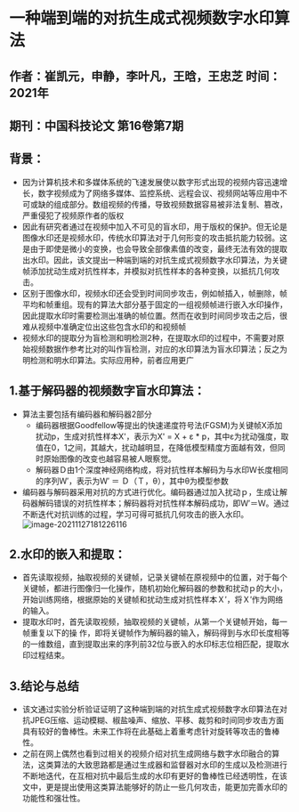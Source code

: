 # 一种端到端的对抗生成式视频数字水印算法

## 作者：崔凯元，申静，李叶凡，王晗，王忠芝 时间：2021年

## 期刊：中国科技论文 第16卷第7期

## 背景：

* 因为计算机技术和多媒体系统的飞速发展使以数字形式出现的视频内容迅速增长，数字视频成为了网络多媒体、监控系统、远程会议、视频网站等应用中不可或缺的组成部分。数组视频的传播，导致视频数据容易被非法复制、篡改，严重侵犯了视频原作者的版权
* 因此有研究者通过在视频中加入不可见的盲水印，用于版权的保护。但无论是图像水印还是视频水印，传统水印算法对于几何形变的攻击抵抗能力较弱。这是由于即使是微小的变换，也会导致全部像素值的改变，最终无法有效的提取出水印。因此，该文提出一种端到端的对抗生成式视频数字水印算法，为关键帧添加扰动生成对抗性样本，并模拟对抗性样本的各种变换，以抵抗几何攻击。
* 区别于图像水印，视频水印还会受到时间同步攻击，例如帧插入，帧删除，帧平均和帧重组。现有的算法大部分基于固定的一组视频帧进行嵌入水印操作，因此提取水印时需要检测出准确的帧位置。然而在收到时间同步攻击之后，很难从视频中准确定位出这些包含水印的和视频帧
* 视频水印的提取分为盲检测和明检测2种，在提取水印的过程中，不需要对原始视频数据作参考比对的叫作盲检测，对应的水印算法为盲水印算法；反之为明检测和明水印算法。实际应用种，前者应用更广

## 1.基于解码器的视频数字盲水印算法：

* 算法主要包括有编码器和解码器2部分
  * 编码器根据Goodfellow等提出的快速递度符号法(FGSM)为关键帧X添加扰动p，生成对抗性样本X'，表示为X' = X + ε * p，其中ε为扰动强度，取值在0，1之间，其越大，扰动越明显，在降低模型精度方面越有效，但同时原始图像的改变也越容易被人眼察觉。
  * 解码器Ｄ由1个深度神经网络构成，将对抗性样本解码为与水印Ｗ长度相同的序列Ｗ′，表示为Ｗ′ ＝ Ｄ（Ｔ，θ），其中θ为模型参数
* 编码器与解码器采用对抗的方式进行优化。编码器通过加入扰动ｐ，生成让解码器解码错误的对抗性样本；解码器将对抗性样本解码成功，即Ｗ′＝Ｗ。通过不断迭代对抗训练的过程，学习可得可抵抗几何攻击的嵌入水印。![image-20211127181226116](C:\Users\Z\AppData\Roaming\Typora\typora-user-images\image-20211127181226116.png)

## 2.水印的嵌入和提取：

* 首先读取视频，抽取视频的关键帧，记录关键帧在原视频中的位置，对于每个关键帧，都进行图像归一化操作，随机初始化解码器的参数和扰动ｐ的大小，开始训练网络，根据原始的关键帧和扰动生成对抗性样本Ｘ′，将Ｘ′作为网络的输入。
* 提取水印时，首先读取视频，抽取视频的关键帧，从第一个关键帧开始，每一帧重复以下的操 作，即将关键帧作为解码器的输入，解码得到与水印长度相等的一维数组，直到提取出来的序列前32位与嵌入的水印标志位相匹配，提取水印过程结束。

## 3.结论与总结

* 该文通过实验分析验证证明了这种端到端的对抗生成式视频数字水印算法在对抗JPEG压缩、运动模糊、椒盐噪声、缩放、平移、裁剪和时间同步攻击方面具有较好的鲁棒性。未来工作将在此基础上着重考虑针对旋转等攻击的鲁棒性。
* 之前在网上偶然也看到过相关的视频介绍对抗生成网络与数字水印融合的算法，这类算法的大致思路都是通过生成器和监督器对水印的生成以及检测进行不断地迭代，在互相对抗中最后生成的水印有更好的鲁棒性已经透明性，在该文中，更是提出使用这类算法能够好的防止一些几何攻击，能更加完善水印的功能性和强壮性。